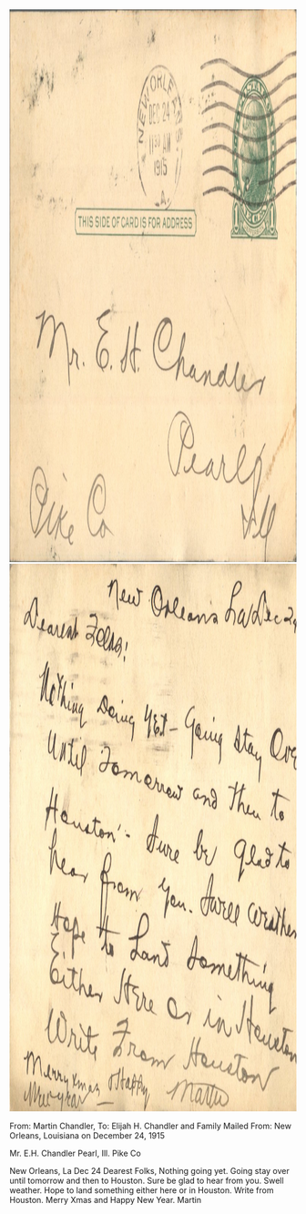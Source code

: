 <html><body><img class="alignnone size-full wp-image-2134" src="/wp-content/uploads/2014/12/postcard-2014-20141231_11002102_0064.jpg" alt="postcard-2014-20141231_11002102_0064" width="1557" height="971"> <img class="alignnone size-full wp-image-2135" src="/wp-content/uploads/2014/12/postcard-2014-20141231_11001355_0063.jpg" alt="postcard-2014-20141231_11001355_0063" width="1517" height="962">

From: Martin Chandler, To: Elijah H. Chandler and Family
Mailed From: New Orleans, Louisiana on December 24, 1915

Mr. E.H. Chandler
Pearl, Ill.
Pike Co

New Orleans, La Dec 24
Dearest Folks,
Nothing going yet. Going stay over until tomorrow and then to Houston. Sure be glad to hear from you. Swell weather. Hope to land something either here or in Houston. Write from Houston. Merry Xmas and Happy New Year.
Martin</body></html>